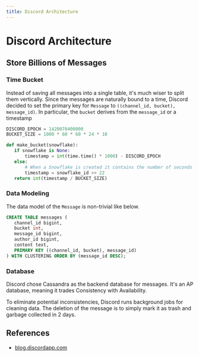```yaml
---
title: Discord Architecture
---
```


# Discord Architecture

## Store Billions of Messages

### Time Bucket

Instead of saving all messages into a single table, it's much wiser to split them vertically. Since the messages are naturally bound to a time, Discord decided to set the primary key for `Message` to `((channel_id, bucket), message_id)`. In particular, the `bucket` derives from the `message_id` or a timestamp 

```python
DISCORD_EPOCH = 1420070400000
BUCKET_SIZE = 1000 * 60 * 60 * 24 * 10

def make_bucket(snowflake):
   if snowflake is None:
       timestamp = int(time.time() * 1000) - DISCORD_EPOCH
   else:
       # When a Snowflake is created it contains the number of seconds since the DISCORD_EPOCH.
       timestamp = snowflake_id >> 22
   return int(timestamp / BUCKET_SIZE)
```

### Data Modeling

The data model of the `Message` is non-trivial like below.

```sql
CREATE TABLE messages (
   channel_id bigint,
   bucket int,
   message_id bigint,
   author_id bigint,
   content text,
   PRIMARY KEY ((channel_id, bucket), message_id)
) WITH CLUSTERING ORDER BY (message_id DESC);
```

### Database

Discord chose Cassandra as the backend database for messages. It's an AP database, meaning it trades Consistency with Availability.

To eliminate potential inconsistencies, Discord runs background jobs for cleaning data. The deletion of the message is to simply mark it as trash and garbage collected in 2 days.

## References

* [blog.discordapp.com](https://blog.discordapp.com/how-discord-stores-billions-of-messages-7fa6ec7ee4c7)
